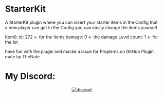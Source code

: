 # StarterKit
A StarterKit plugin where you can insert your starter items in the Config that a new player can get
In the Config you can easily change the items yourself

Item0:
  id: 272 <- for the Items
  damage: 0 <- the damage Level
  count: 1 <- for the lot

have fun with the plugin and macke a issue for Proplems on GitHub
Plugin mate by TheNote

# My Discord:
<div align="center">
	<a href="https://discord.gg/XwXKuvy">
        <img src="https://img.shields.io/badge/chat-on%20discord-7289da.svg" alt="discord">
